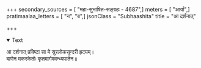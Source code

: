 +++
secondary_sources = [ "महा-सुभाषित-सङ्ग्रहः - 4687",]
meters = [ "आर्या",]
pratimaalaa_letters = [ "न", "ब",]
jsonClass = "Subhaashita"
title = "आ दर्शनात्"

+++

<details open><summary>Text</summary>

आ दर्शनात् प्रविष्टा सा मे सुरलोकसुन्दरी हृदयम्।  
बाणेन मकरकेतोः कृतमार्गमवन्ध्यपातेन॥
</details>

